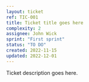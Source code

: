 ```yaml
---
layout: ticket
ref: TIC-001
title: Ticket title goes here
complexity: 2
assignee: John Wick
sprint: "First sprint"
status: "TO DO"
created: 2022-11-15
updated: 2022-12-01
---
```

Ticket description goes here.
